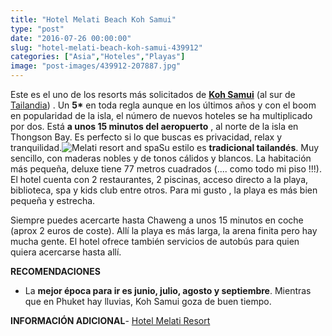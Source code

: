 ```yaml
---
title: "Hotel Melati Beach Koh Samui"
type: "post"
date: "2016-07-26 00:00:00"
slug: "hotel-melati-beach-koh-samui-439912"
categories: ["Asia","Hoteles","Playas"]
image: "post-images/439912-207887.jpg"
---
```


Este es el uno de los resorts más solicitados de **[Koh Samui](http://www.missviajes.com/mejor-koh-samui-pequeno-paraiso-golfo-tailandia-2398216/)** (al sur de [Tailandia](http://www.missviajes.com/playas-tailandia-escapada-al-paraiso-1169792/)) . Un **5\*** en toda regla aunque en los últimos años y con el boom en popularidad de la isla, el número de nuevos hoteles se ha multiplicado por dos. Está **a unos 15 minutos del aeropuerto** , al norte de la isla en Thongson Bay. Es perfecto si lo que buscas es privacidad, relax y tranquilidad.![Melati resort and spa ](post-images/439912-207887.jpg "Melati resort and spa ")Su estilo es **tradicional tailandés**. Muy sencillo, con maderas nobles y de tonos cálidos y blancos. La habitación más pequeña, deluxe tiene 77 metros cuadrados (.... como todo mi piso !!!). El hotel cuenta con 2 restaurantes, 2 piscinas, acceso directo a la playa, biblioteca, spa y kids club entre otros. Para mi gusto , la playa es más bien pequeña y estrecha.  
  
Siempre puedes acercarte hasta Chaweng a unos 15 minutos en coche (aprox 2 euros de coste). Allí la playa es más larga, la arena finita pero hay mucha gente. El hotel ofrece también servicios de autobús para quien quiera acercarse hasta allí.  
  
**RECOMENDACIONES**

- La **mejor época para ir es junio, julio, agosto y septiembre**. Mientras que en Phuket hay lluvias, Koh Samui goza de buen tiempo.

**INFORMACIÓN ADICIONAL**- [Hotel Melati Resort](http://www.booking.com/hotel/th/melati-beach-resort-spa.html?aid=1294466&no_rooms=1&group_adults=1)